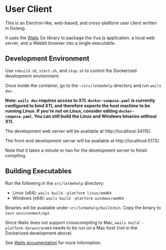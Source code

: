 # User Client

This is an Electron-like, web-based, and cross-platform user client written in Golang.

It uses the [Wails](https://wails.io/) Go library to package the Vue.js application, a local web server, and a Webkit
browser into a single executable.

## Development Environment

Use `rebuild.sh`, `start.sh`, and `stop.sh` to control the Dockerized development environment.

Once inside the container, go to the `~/src/letmehelp` directory and run `wails dev`.

**Note: `wails dev` requires access to X11. `docker-compose.yaml` is currently configured to bind X11, and therefore
expects the host machine to be running Linux. If you're not on Linux, consider editing `docker-compose.yaml`.
You can still build the Linux and Windows binaries without X11.**

The development web server will be available at http://localhost:34115/.

The front-end development server will be available at http://localhost:5173/.

Note that it takes a minute or two for the development server to finish compiling.

## Building Executables

Run the following in the `src/letmehelp` directory:

* Linux (x64): `wails build -platform linux/amd64`
* Windows (x64): `wails build -platform windows/amd64`

Binaries will be available under `src/letmehelp/build/bin`.
Copy the binary to `test-environment/opt`.

Since Wails does not support crosscompiling to Mac, `wails build -platform darwin/arm64` needs to be run
on a Mac host (not in the Dockerized development above).

See [Wails documentation](https://wails.io/docs/reference/cli#platforms) for more information.